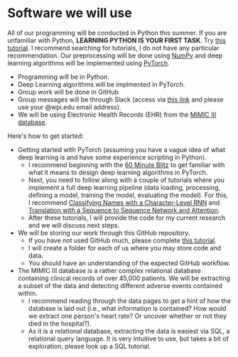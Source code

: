 # Software we will use

All of our programming will be conducted in Python this summer. If you are unfamiliar with Python, **LEARNING PYTHON IS YOUR FIRST TASK**. Try [this tutorial](http://cs231n.github.io/python-numpy-tutorial/).
I recommend searching for tutorials, I do not have any particular recommendation.
Our preprocessing will be done using [NumPy](http://www.numpy.org/) and deep learning algorithms will be implemented using [PyTorch](https://pytorch.org/).

* Programming will be in Python.
* Deep Learning algorithms will be implmented in PyTorch.
* Group work will be done in GitHub
* Group messages will be through Slack (access via [this link](https://join.slack.com/t/wpi-reu-2018/signup) and please use your @wpi.edu email address).
* We will be using Electronic Health Records (EHR) from the [MIMIC III database](https://mimic.physionet.org/).

Here's how to get started:
* Getting started with PyTorch (assuming you have a vague idea of what deep learning is and have some experience scripting in Python).
  * I recommend beginning with the [60 Minute Blitz](https://pytorch.org/tutorials/beginner/deep_learning_60min_blitz.html) to get familiar with what it means to design deep learning algorithms in PyTorch.
  * Next, you need to follow along with a couple of tutorials where you implement a full deep learning pipeline (data loading, processing, defining a model, training the model, evaluating the model). For this, I recommend [Classifying Names with a Character-Level RNN](https://pytorch.org/tutorials/intermediate/char_rnn_classification_tutorial.html) and [Translation with a Sequence to Sequence Network and Attention](https://pytorch.org/tutorials/intermediate/seq2seq_translation_tutorial.html).
  * After these tutorials, I will provide the code for my current research and we will discuss next steps.
* We will be storing our work through this GitHub repository.
  * If you have not used GitHub much, please complete [this tutorial](https://guides.github.com/activities/hello-world/).
  * I will create a folder for each of us where you may store code and data.
  * You should have an understanding of the expected GitHub workflow.
* The MIMIC III database is a rather complex relational database containing clinical records of over 45,000 patients. We will be extracting a subset of the data and detecting different adverse events contained within.
  * I recommend reading through the data pages to get a hint of how the database is laid out (i.e., what information is contained? How would we extract one person's heart rate? Or uncover whether or not they died in the hospital?).
  * As it is a relational database, extracting the data is easiest via SQL, a relational query language. It is very intuitive to use, but takes a bit of exploration, please look up a SQL tutorial.
